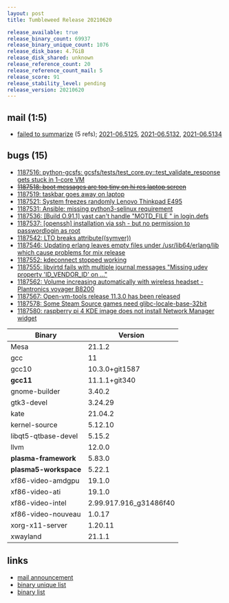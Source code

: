 ```yaml
---
layout: post
title: Tumbleweed Release 20210620

release_available: true
release_binary_count: 69937
release_binary_unique_count: 1076
release_disk_base: 4.7GiB
release_disk_shared: unknown
release_reference_count: 20
release_reference_count_mail: 5
release_score: 91
release_stability_level: pending
release_version: 20210620
---
```


## mail (1:5)

- [failed to summarize](https://lists.opensuse.org/archives/list/factory@lists.opensuse.org/thread/LP2HQHQU3GTHDQKXKWZP45T52T33SN6W) (5 refs); [2021-06.5125](https://lists.opensuse.org/archives/list/factory@lists.opensuse.org/thread/VLSEKQ5SYAEFWSOGYZ22TTPQV5TC7IP3), [2021-06.5132](https://lists.opensuse.org/archives/list/factory@lists.opensuse.org/thread/DCLINVJZBMOX4T5OGKNUMRJ335SDJOOV), [2021-06.5134](https://lists.opensuse.org/archives/list/factory@lists.opensuse.org/thread/HEYZLPPK4I4MU72GYDMQIKXBFB3E3VSX)

## bugs (15)

<!--more-->

- [1187516: python-gcsfs: gcsfs/tests/test_core.py::test_validate_response gets stuck in 1-core VM](https://bugzilla.opensuse.org/show_bug.cgi?id=1187516)
- ~~[1187518: boot messages are too tiny on hi res laptop screen](https://bugzilla.opensuse.org/show_bug.cgi?id=1187518)~~
- [1187519: taskbar goes away on laptop](https://bugzilla.opensuse.org/show_bug.cgi?id=1187519)
- [1187521: System freezes randomly Lenovo Thinkpad E495](https://bugzilla.opensuse.org/show_bug.cgi?id=1187521)
- [1187531: Ansible: missing python3-selinux requirement](https://bugzilla.opensuse.org/show_bug.cgi?id=1187531)
- [1187536: \[Build O.91.1\] yast can't handle "MOTD_FILE <blank>" in login.defs](https://bugzilla.opensuse.org/show_bug.cgi?id=1187536)
- [1187537: \[openssh\] installation via ssh - but no permission to passwordlogin as root](https://bugzilla.opensuse.org/show_bug.cgi?id=1187537)
- [1187542: LTO breaks attribute((symver))](https://bugzilla.opensuse.org/show_bug.cgi?id=1187542)
- [1187546: Updating erlang leaves empty files under /usr/lib64/erlang/lib which cause problems for mix release](https://bugzilla.opensuse.org/show_bug.cgi?id=1187546)
- [1187552: kdeconnect stopped working](https://bugzilla.opensuse.org/show_bug.cgi?id=1187552)
- [1187555: libvirtd fails with multiple journal messages "Missing udev property 'ID_VENDOR_ID' on ..."](https://bugzilla.opensuse.org/show_bug.cgi?id=1187555)
- [1187562: Volume increasing automatically with wireless headset - Plantronics voyager B8200](https://bugzilla.opensuse.org/show_bug.cgi?id=1187562)
- [1187567: Open-vm-tools release 11.3.0 has been released](https://bugzilla.opensuse.org/show_bug.cgi?id=1187567)
- [1187578: Some Steam Source games need glibc-locale-base-32bit](https://bugzilla.opensuse.org/show_bug.cgi?id=1187578)
- [1187580: raspberry pi 4 KDE image does not install Network Manager widget](https://bugzilla.opensuse.org/show_bug.cgi?id=1187580)

Binary | Version
--- | ---
Mesa | 21.1.2
gcc | 11
gcc10 | 10.3.0+git1587
**gcc11** | 11.1.1+git340
gnome-builder | 3.40.2
gtk3-devel | 3.24.29
kate | 21.04.2
kernel-source | 5.12.10
libqt5-qtbase-devel | 5.15.2
llvm | 12.0.0
**plasma-framework** | 5.83.0
**plasma5-workspace** | 5.22.1
xf86-video-amdgpu | 19.1.0
xf86-video-ati | 19.1.0
xf86-video-intel | 2.99.917.916_g31486f40
xf86-video-nouveau | 1.0.17
xorg-x11-server | 1.20.11
xwayland | 21.1.1

## links

- [mail announcement](https://lists.opensuse.org/archives/list/factory@lists.opensuse.org/thread/ZSQPGT3OCNZOE6VAUYTWHPXNJHTY5GUI)
- [binary unique list](http://download.opensuse.org/history/20210620/rpm.unique.list)
- [binary list](http://download.opensuse.org/history/20210620/rpm.list)
